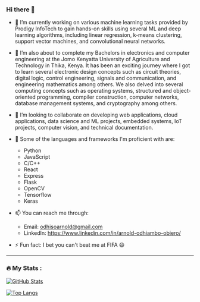 ### Hi there 👋

- 🔭 I’m currently working on various machine learning tasks provided by Prodigy InfoTech to gain hands-on skills using several ML and deep learning algorithms, including linear regression, k-means clustering, support vector machines, and convolutional neural networks.

- 🌱 I’m also about to complete my Bachelors in electronics and computer engineering at the Jomo Kenyatta University of Agriculture and Technology in Thika, Kenya. It has been an exciting journey where I got to learn several electronic design concepts such as circuit theories, digital logic, control engineering, signals and communication, and engineering mathematics among others. We also delved into several computing concepts such as operating systems, structured and object-oriented programming, compiler construction, computer networks, database management systems, and cryptography among others.

- 👯 I’m looking to collaborate on developing web applications, cloud applications, data science and ML projects, embedded systems, IoT projects, computer vision, and technical documentation.

- 💬 Some of the languages and frameworks I'm proficient with are:
    - Python
    - JavaScript
    - C/C++
    - React
    - Express
    - Flask
    - OpenCV
    - Tensorflow
    - Keras

- 📫 You can reach me through:
    - Email: odhisoarnold@gmail.com
    - LinkedIn: https://www.linkedin.com/in/arnold-odhiambo-obiero/

- ⚡ Fun fact: I bet you can't beat me at FIFA 😄

---

### :fire: My Stats :
[![GitHub Stats](https://github-readme-stats.vercel.app/api?username=streakcraze)](https://github.com/streakcraze/github-readme-stats)

[![Top Langs](https://github-readme-stats.vercel.app/api/top-langs/?username=streakcraze&layout=compact&theme=vision-friendly-dark)](https://github.com/anuraghazra/github-readme-stats)


<!--
**streakcraze/streakcraze** is a ✨ _special_ ✨ repository because its `README.md` (this file) appears on your GitHub profile.

Here are some ideas to get you started:

- 🔭 I’m currently working on ...
- 🌱 I’m currently learning ...
- 👯 I’m looking to collaborate on ...
- 🤔 I’m looking for help with ...
- 💬 Ask me about ...
- 📫 How to reach me: ...
- 😄 Pronouns: ...
- ⚡ Fun fact: ...
-->

